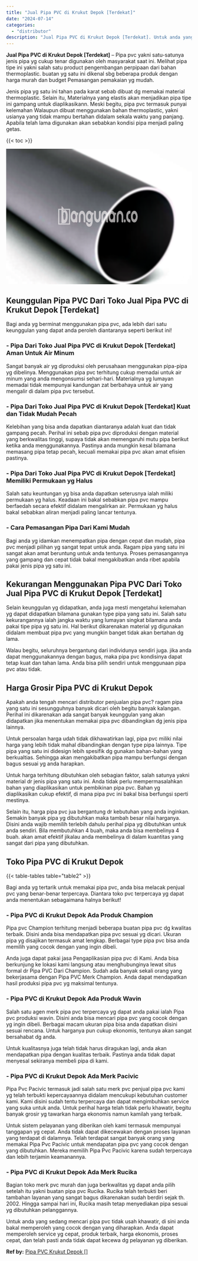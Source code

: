 ```yaml
---
title: "Jual Pipa PVC di Krukut Depok [Terdekat]"
date: "2024-07-14"
categories: 
  - "distributor"
description: "Jual Pipa PVC di Krukut Depok [Terdekat]. Untuk anda yang sedang mencari pipa pvc tidak usah khawatir, di sini anda bakal memperoleh yang cocok dengan yang d..."
---
```


**Jual Pipa PVC di Krukut Depok \[Terdekat\]** – Pipa pvc yakni satu-satunya jenis pipa yg cukup tenar digunakan oleh masyarakat saat ini. Melihat pipa tipe ini yakni salah satu product pengembangan perpipaan dari bahan thermoplastic. buatan yg satu ini dikenal sbg beberapa produk dengan harga murah dan budget Pemasangan pemakaian yg mudah.

Jenis pipa yg satu ini tahan pada karat sebab dibuat dg memakai material thermoplastic. Selain itu, Materialnya yang elastis akan menjadikan pipa tipe ini gampang untuk diaplikasikann. Meski begitu, pipa pvc termasuk punyai kelemahan Walaupun dibuat menggunakan bahan thermoplastic, yakni usianya yang tidak mampu bertahan didalam sekala waktu yang panjang. Apabila telah lama digunakan akan sebabkan kondisi pipa menjadi paling getas.

{{< toc >}}

![Jual Pipa PVC di Krukut Depok [Terdekat]](/images/jaul-pipa-pvc-64.png)

## Keunggulan Pipa PVC Dari Toko Jual Pipa PVC di Krukut Depok \[Terdekat\]

Bagi anda yg berminat menggunakan pipa pvc, ada lebih dari satu keunggulan yang dapat anda peroleh diantaranya seperti berikut ini!

### \- Pipa Dari Toko Jual Pipa PVC di Krukut Depok \[Terdekat\] Aman Untuk Air Minum

Sangat banyak air yg diproduksi oleh perusahaan menggunakan pipa-pipa yg dibelinya. Menggunakan pipa pvc terhitung cukup memadai untuk air minum yang anda mengonsumsi sehari-hari. Materialnya yg lumayan memadai tidak mempunyai kandungan zat berbahaya untuk air yang mengalir di dalam pipa pvc tersebut.

### \- Pipa Dari Toko Jual Pipa PVC di Krukut Depok \[Terdekat\] Kuat dan Tidak Mudah Pecah

Kelebihan yang bisa anda dapatkan diantaranya adalah kuat dan tidak gampang pecah. Perihal ini sebab pipa pvc diproduksi dengan material yang berkwalitas tinggi, supaya tidak akan memengaruhi mutu pipa berikut ketika anda menggunakannya. Pastinya anda mungkin kesal bilamana memasang pipa tetap pecah, kecuali memakai pipa pvc akan amat efisien pastinya.

### \- Pipa Dari Toko Jual Pipa PVC di Krukut Depok \[Terdekat\] Memiliki Permukaan yg Halus

Salah satu keuntungan yg bisa anda dapatkan seterusnya ialah miliki permukaan yg halus. Keadaan ini bakal sebabkan pipa pvc mampu berfaedah secara efektif didalam mengalirkan air. Permukaan yg halus bakal sebabkan aliran menjadi paling lancar tentunya.

### \- Cara Pemasangan Pipa Dari Kami Mudah

Bagi anda yg idamkan menempatkan pipa dengan cepat dan mudah, pipa pvc menjadi pilihan yg sangat tepat untuk anda. Ragam pipa yang satu ini sangat akan amat beruntung untuk anda tentunya. Proses pemasangannya yang gampang dan cepat tidak bakal mengakibatkan anda ribet apabila pakai jenis pipa yg satu ini.

## Kekurangan Menggunakan Pipa PVC Dari Toko Jual Pipa PVC di Krukut Depok \[Terdekat\]

Selain keunggulan yg didapatkan, anda juga mesti mengetahui kelemahan yg dapat didapatkan bilamana gunakan type pipa yang satu ini. Salah satu kekurangannya ialah jangka waktu yang lumayan singkat bilamana anda pakai tipe pipa yg satu ini. Hal berikut dikarenakan material yg digunakan didalam membuat pipa pvc yang mungkin banget tidak akan bertahan dg lama.

Walau begitu, seluruhnya bergantung dari individunya sendiri juga. jika anda dapat menggunakannya dengan bagus, maka pipa pvc kondisinya dapat tetap kuat dan tahan lama. Anda bisa pilih sendiri untuk menggunaan pipa pvc atau tidak.

## Harga Grosir Pipa PVC di Krukut Depok

Apakah anda tengah mencari distributor penjualan pipa pvc? ragam pipa yang satu ini sesungguhnya banyak dicari oleh begitu banyak kalangan. Perihal ini dikarenakan ada sangat banyak keunggulan yang akan didapatkan jika menentukan memakai pipa pvc dibandingkan dg jenis pipa lainnya.

Untuk persoalan harga udah tidak dikhawatirkan lagi, pipa pvc miliki nilai harga yang lebih tidak mahal dibandingkan dengan type pipa lainnya. Tipe pipa yang satu ini didesign lebih spesifik dg gunakan bahan-bahan yang berkualtias. Sehingga akan mengakibatkan pipa mampu berfungsi dengan bagus sesuai yg anda harapkan.

Untuk harga terhitung dibutuhkan oleh sebagian faktor, salah satunya yakni material dr jenis pipa yang satu ini. Anda tidak perlu mempermasalahkan bahan yang diaplikasikan untuk pembikinan pipa pvc. Bahan yg diaplikasikan cukup efektif, di mana pipa pvc ini bakal bisa berfungsi sperti mestinya.

Selain itu, harga pipa pvc jua bergantung dr kebutuhan yang anda inginkan. Semakin banyak pipa yg dibutuhkan maka tambah besar nilai harganya. Disini anda wajib memilih terlebih dahulu perihal pipa yg dibutuhkan untuk anda sendiri. Bila membutuhkan 4 buah, maka anda bisa membelinya 4 buah. akan amat efektif jikalau anda membelinya di dalam kuantitas yang sangat dari pipa yang dibutuhkan.

## Toko Pipa PVC di Krukut Depok

{{< table-tables table="table2" >}}

Bagi anda yg tertarik untuk memakai pipa pvc, anda bisa melacak penjual pvc yang benar-benar terpercaya. Diantara toko pvc terpercaya yg dapat anda menentukan sebagaimana halnya berikut!

### \- Pipa PVC di Krukut Depok Ada Produk Champion

Pipa pvc Champion terhitung menjadi beberapa buatan pipa pvc dg kwalitas terbaik. Disini anda bisa mendapatkan pipa pvc sesuai yg dicari. Ukuran pipa yg disajikan termasuk amat lengkap. Berbagai type pipa pvc bisa anda memilih yang cocok dengan yang ingin dibeli.

Anda juga dapat pakai jasa Pengaplikasian pipa pvc di Kami. Anda bisa berkunjung ke lokasi kami langsung atau menghubunginya lewat situs formal dr Pipa PVC Dari Champion. Sudah ada banyak sekali orang yang bekerjasama dengan Pipa PVC Merk Champion. Anda dapat mendapatkan hasil produksi pipa pvc yg maksimal tentunya.

### \- Pipa PVC di Krukut Depok Ada Produk Wavin

Salah satu agen merk pipa pvc terpercaya yg dapat anda pakai ialah Pipa pvc produksi wavin. Disini anda bisa mencari pipa pvc yang cocok dengan yg ingin dibeli. Berbagai macam ukuran pipa bisa anda dapatkan disini sesuai rencana. Untuk harganya pun cukup ekonomis, tentunya akan sangat bersahabat dg anda.

Untuk kualitasnya juga telah tidak harus diragukan lagi, anda akan mendapatkan pipa dengan kualitas terbaik. Pastinya anda tidak dapat menyesal sekiranya membeli pipa di kami.

### \- Pipa PVC di Krukut Depok Ada Merk Pacivic

Pipa Pvc Pacivic termasuk jadi salah satu merk pvc penjual pipa pvc kami yg telah terbukti kepercayaannya didalam mencukupi kebutuhan customer kami. Kami disini sudah tentu terpercaya dan dapat mengimbuhkan service yang suka untuk anda. Untuk perihal harga telah tidak perlu khawatir, begitu banyak grosir yg tawarkan harga ekonomis namun kamilah yang terbaik.

Untuk sistem pelayanan yang diberikan oleh kami termasuk mempunyai tanggapan yg cepat. Anda tidak dapat dikecewakan dengan proses layanan yang terdapat di dalamnya. Telah terdapat sangat banyak orang yang memakai Pipa Pvc Pacivic untuk mendapatan pipa pvc yang cocok dengan yang dibutuhkan. Mereka memilih Pipa Pvc Pacivic karena sudah terpercaya dan lebih terjamin keamanannya.

### \- Pipa PVC di Krukut Depok Ada Merk Rucika

Bagian toko merk pvc murah dan juga berkwalitas yg dapat anda pilih setelah itu yakni buatan pipa pvc Rucika. Rucika telah terbukti beri tambahan layanan yang sangat bagus dikarenakan sudah berdiri sejak th. 2002. Hingga sampai hari ini, Rucika masih tetap menyediakan pipa sesuai yg dibutuhkan pelanggannya.

Untuk anda yang sedang mencari pipa pvc tidak usah khawatir, di sini anda bakal memperoleh yang cocok dengan yang diharapkan. Anda dapat memperoleh service yg cepat, produk terbaik, harga ekonomis, proses cepat, dan telah pasti anda tidak dapat kecewa dg pelayanan yg diberikan.

**Ref by:** [Pipa PVC Krukut Depok []](https://id.wikipedia.org/wiki/Pipa)

